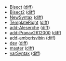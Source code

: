   * [Bisect](https://fennecdjay.github.io/gwion-coverage-report/Bisect) ([diff](https://fennecdjay.github.io/gwion-coverage-report/Bisect/diff.html))
  * [Bisect2](https://fennecdjay.github.io/gwion-coverage-report/Bisect2) ([diff](https://fennecdjay.github.io/gwion-coverage-report/Bisect2/diff.html))
  * [NewSyntax](https://fennecdjay.github.io/gwion-coverage-report/NewSyntax) ([diff](https://fennecdjay.github.io/gwion-coverage-report/NewSyntax/diff.html))
  * [TemplateRight](https://fennecdjay.github.io/gwion-coverage-report/TemplateRight) ([diff](https://fennecdjay.github.io/gwion-coverage-report/TemplateRight/diff.html))
  * [add-Aleserche](https://fennecdjay.github.io/gwion-coverage-report/add-Aleserche) ([diff](https://fennecdjay.github.io/gwion-coverage-report/add-Aleserche/diff.html))
  * [add-Pranav2612000](https://fennecdjay.github.io/gwion-coverage-report/add-Pranav2612000) ([diff](https://fennecdjay.github.io/gwion-coverage-report/add-Pranav2612000/diff.html))
  * [add-amberisvibin](https://fennecdjay.github.io/gwion-coverage-report/add-amberisvibin) ([diff](https://fennecdjay.github.io/gwion-coverage-report/add-amberisvibin/diff.html))
  * [dev](https://fennecdjay.github.io/gwion-coverage-report/dev) ([diff](https://fennecdjay.github.io/gwion-coverage-report/dev/diff.html))
  * [master](https://fennecdjay.github.io/gwion-coverage-report/master) ([diff](https://fennecdjay.github.io/gwion-coverage-report/master/diff.html))
  * [varSyntax](https://fennecdjay.github.io/gwion-coverage-report/varSyntax) ([diff](https://fennecdjay.github.io/gwion-coverage-report/varSyntax/diff.html))
